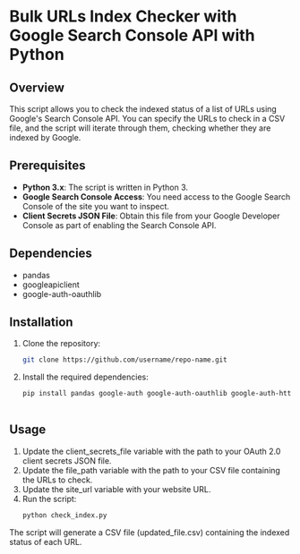 # Bulk URLs Index Checker with Google Search Console API with Python

## Overview

This script allows you to check the indexed status of a list of URLs using Google's Search Console API. You can specify the URLs to check in a CSV file, and the script will iterate through them, checking whether they are indexed by Google.

## Prerequisites

- **Python 3.x**: The script is written in Python 3.
- **Google Search Console Access**: You need access to the Google Search Console of the site you want to inspect.
- **Client Secrets JSON File**: Obtain this file from your Google Developer Console as part of enabling the Search Console API.

## Dependencies

- pandas
- googleapiclient
- google-auth-oauthlib

## Installation

1. Clone the repository:
   ```bash
   git clone https://github.com/username/repo-name.git
2. Install the required dependencies:
   ```bash
   pip install pandas google-auth google-auth-oauthlib google-auth-httplib2 google-api-python-client   
  
## Usage
1. Update the client_secrets_file variable with the path to your OAuth 2.0 client secrets JSON file.
2. Update the file_path variable with the path to your CSV file containing the URLs to check.
3. Update the site_url variable with your website URL.
4. Run the script:
   ```bash
   python check_index.py

The script will generate a CSV file (updated_file.csv) containing the indexed status of each URL.
